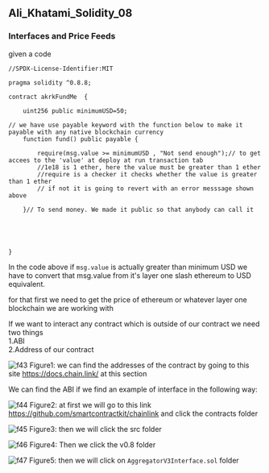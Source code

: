 ## Ali_Khatami_Solidity_08
### Interfaces and Price Feeds

given a code

```
//SPDX-License-Identifier:MIT

pragma solidity ^0.8.8;

contract akrkFundMe  {

    uint256 public minimumUSD=50;

// we have use payable keyword with the function below to make it payable with any native blockchain currency
    function fund() public payable {

        require(msg.value >= minimumUSD , "Not send enough");// to get accees to the 'value' at deploy at run transaction tab
        //1e18 is 1 ether, here the value must be greater than 1 ether
        //require is a checker it checks whether the value is greater than 1 ether
        // if not it is going to revert with an error messsage shown above

    }// To send money. We made it public so that anybody can call it



    

}
```

In the code above if ```msg.value``` is actually greater than minimum USD we have to convert that msg.value from it's layer one slash ethereum to USD equivalent.<br>

for that first we need to get the price of ethereum or whatever layer one blockchain we are working with<br>

If we want to interact any contract which is outside of our contract we need two things<br> 
1.ABI<br>
2.Address of our contract<br>

![f43](https://user-images.githubusercontent.com/89090776/235877819-4ef2e9a4-b321-4522-85a1-d900ada04c1e.jpg)
Figure1: we can find the addresses of the contract by going to this site https://docs.chain.link/ at this section<br>

We can find the ABI if we find an example of interface in the following way:

![f44](https://user-images.githubusercontent.com/89090776/235881026-4220e5d6-8079-452a-ad63-7996fef9cd16.jpg)
Figure2: at first we will go to this link https://github.com/smartcontractkit/chainlink and click the contracts folder<br>

![f45](https://user-images.githubusercontent.com/89090776/235881736-613223cb-21f9-49d8-a16f-e4f8bd7f65f4.jpg)
Figure3: then we will click the src folder<br>

![f46](https://user-images.githubusercontent.com/89090776/235882103-fdfc20bf-844d-41de-b792-13f94a82865d.jpg)
Figure4: Then we click the v0.8 folder <br>

![f47](https://user-images.githubusercontent.com/89090776/235882757-2ea4ebff-c142-4b51-bdb5-97171d90c46d.jpg)
Figure5: then we will click on ```AggregatorV3Interface.sol``` folder <br>














